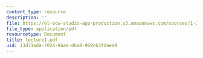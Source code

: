 ```yaml
---
content_type: resource
description: ''
file: https://ol-ocw-studio-app-production.s3.amazonaws.com/courses/1-224j-carrier-systems-fall-2003/13d31ada70249aaed6a8969c63fdaea9_lecture1.pdf
file_type: application/pdf
resourcetype: Document
title: lecture1.pdf
uid: 13d31ada-7024-9aae-d6a8-969c63fdaea9
---
```

